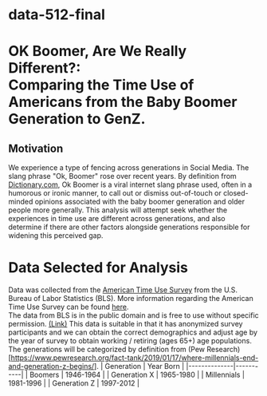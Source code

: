 # data-512-final
# OK Boomer, Are We Really Different?: <br>Comparing the Time Use of Americans from the Baby Boomer Generation to GenZ.  

## Motivation
We experience a type of fencing across generations in Social Media.  The slang phrase "Ok, Boomer" rose over recent years.  By definition from [Dictionary.com](https://www.dictionary.com/e/slang/ok-boomer/?itm_source=parsely-api), Ok Boomer is a viral internet slang phrase used, often in a humorous or ironic manner, to call out or dismiss out-of-touch or closed-minded opinions associated with the baby boomer generation and older people more generally.  This analysis will attempt seek whether the experiences in time use are different across generations, and also determine if there are other factors alongside generations responsible for widening this perceived gap.  

# Data Selected for Analysis
Data was collected from the [American Time Use Survey](https://www.bls.gov/tus/datafiles-0319.htm) from the U.S. Bureau of Labor Statistics (BLS).  More information regarding the American Time Use Survey can be found [here](https://www.bls.gov/tus/atususersguide.pdf).  
The data from BLS is in the public domain and is free to use without specific permission. [(Link)](https://www.bls.gov/bls/linksite.htm)
This data is suitable in that it has anonymized survey participants and we can obtain the correct demographics and adjust age by the year of survey to obtain working / retiring (ages 65+) age populations.  
The generations will be categorized by definition from (Pew Research)[https://www.pewresearch.org/fact-tank/2019/01/17/where-millennials-end-and-generation-z-begins/].
| Generation   | Year Born |
|--------------|-----------|
| Boomers      | 1946-1964 |
| Generation X | 1965-1980 |
| Millennials  | 1981-1996 |
| Generation Z | 1997-2012 |
